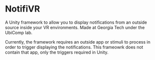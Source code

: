 # NotifiVR

A Unity framework to allow you to display notifications from an outside source inside your VR environments. Made at Georgia Tech under the UbiComp lab.

Currently, the framework requires an outside app or stimuli to process in order to trigger displaying the notifications. This frameowrk does not contain that app, only the triggers required in Unity.

